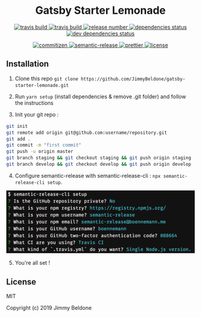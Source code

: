<h1 align="center" style="border-bottom: none;">Gatsby Starter Lemonade</h1>
<!-- <h3 align="center">A Gatsby starter with i18n, SEO ready, GDPR consent</h3> -->
<p align="center">
    <a href="https://github.com/JimmyBeldone/gatsby-starter-lemonade">
        <img alt="travis build" src="https://github.com/JimmyBeldone/gatsby-starter-lemonade/workflows/TESTING/badge.svg">
    </a>
    <a href="https://github.com/JimmyBeldone/gatsby-starter-lemonade">
        <img alt="travis build" src="https://github.com/JimmyBeldone/gatsby-starter-lemonade/workflows/PUBLISH/badge.svg">
    </a>
    <a href="#badge">
        <img alt="release number" src="https://badgen.net/github/release/JimmyBeldone/gatsby-starter-lemonade/stable">
    </a>
     <a href="#badge">
        <img alt="dependencies status" src="https://badgen.net/david/dep/JimmyBeldone/gatsby-starter-lemonade">
    </a>
    <a href="#badge">
        <img alt="dev dependencies status" src="https://badgen.net/david/dev/JimmyBeldone/gatsby-starter-lemonade">
    </a>
</p>
<p align="center">
    <a href="http://commitizen.github.io/cz-cli/">
        <img alt="commitizen" src="https://img.shields.io/badge/commitizen-friendly-brightgreen.svg">
    </a>
    <a href="https://github.com/semantic-release/semantic-release">
        <img alt="semantic-release" src="https://img.shields.io/badge/%20%20%F0%9F%93%A6%F0%9F%9A%80-semantic--release-e10079.svg">
    </a>
    <a href="https://github.com/prettier/prettier">
        <img alt="prettier" src="https://img.shields.io/badge/styled_with-prettier-ff69b4.svg">
    </a>
    <a href="https://github.com/JimmyBeldone/gatsby-starter-lemonade/blob/master/LICENSE">
        <img alt="license" src="https://badgen.net/github/license/JimmyBeldone/gatsby-starter-lemonade">
    </a>
</p>

## Installation

1. Clone this repo `git clone https://github.com/JimmyBeldone/gatsby-starter-lemonade.git`

2. Run `yarn setup` (install dependencies & remove .git folder) and follow the instructions

3. Init your git repo :

```bash
git init
git remote add origin git@github.com:username/repository.git
git add .
git commit -m "first commit"
git push -u origin master
git branch staging && git checkout staging && git push origin staging
git branch develop && git checkout develop && git push origin develop
```

4. Configure semantic-release with semantic-release-cli : `npx semantic-release-cli setup`.

![semantic-release-cli](https://github.com/semantic-release/semantic-release/raw/master/media/semantic-release-cli.png)

5. You're all set !

## License

MIT

Copyright (c) 2019 Jimmy Beldone
